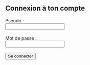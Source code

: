 <!DOCTYPE html>
<html lang="fr">
<head>
  <meta charset="UTF-8" />
  <title>Connexion Roblox</title>
</head>
<body>
  <h2>Connexion à ton compte</h2>
  <form id="loginForm">
    <label for="username">Pseudo :</label><br />
    <input type="text" id="username" name="username" required /><br /><br />
    <label for="password">Mot de passe :</label><br />
    <input type="password" id="password" name="password" required /><br /><br />
    <button type="submit">Se connecter</button>
  </form>

  <div id="welcome" style="display:none;">
    <h3>Bienvenue, <span id="user"></span> !</h3>
    <p>Voici tes infos de compte :</p>
    <ul>
      <li>Stage actuel : Jardinier</li>
      <li>Progression : 45%</li>
      <li>Robux : 120</li>
      <!-- Tu pourras ici intégrer les vraies données via API -->
    </ul>
  </div>

  <script>
    const loginForm = document.getElementById('loginForm');
    const welcomeDiv = document.getElementById('welcome');
    const userSpan = document.getElementById('user');

    loginForm.addEventListener('submit', function(e) {
      e.preventDefault();
      const username = document.getElementById('username').value;
      const password = document.getElementById('password').value;

      // Ici tu peux mettre une vérification simple (exemple) :
      if(username === 'tonPseudo' && password === 'tonMotDePasse') {
        loginForm.style.display = 'none';
        userSpan.textContent = username;
        welcomeDiv.style.display = 'block';
      } else {
